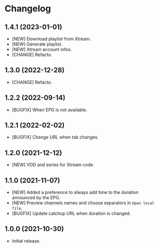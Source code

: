 # Changelog

## 1.4.1 (2023-01-01)
- [NEW] Download playlist from Xtream.
- [NEW] Generate playlist.
- [NEW] Xtream account infos.
- [CHANGE] Refacto.

## 1.3.0 (2022-12-28)
- [CHANGE] Refacto.
  
## 1.2.2 (2022-09-14)
- [BUGFIX] When EPG is not available. 

## 1.2.1 (2022-02-02)
- [BUGFIX] Change URL when tab changes. 
 
## 1.2.0 (2021-12-12)
- [NEW] VOD and series for Xtream code. 

## 1.1.0 (2021-11-07)
- [NEW] Added a preference to always add time to the duration announced by the EPG.  
- [NEW] Preview channels names and choose separators in `Open local file`.  
- [BUGFIX] Update catchup URL when duration is changed.


## 1.0.0 (2021-10-30)
- Initial release. 
